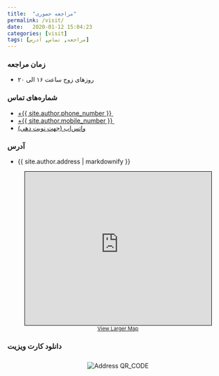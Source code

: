 ```yaml
---
title:  "مراجعه حضوری"
permalink: /visit/
date:   2020-01-12 15:04:23
categories: [visit]
tags: [مراجعه, تماس, آدرس]
---
```


### زمان مراجعه

- روزهای زوج ساعت ۱۶ الی ۲۰

### شماره‌های تماس

- <a href="tel:+{{ site.author.phone_number }}" title="Call us" target="_blank"> <i class="fa fa-phone"></i> ‪+{{ site.author.phone_number }} ‬</a>
- <a href="tel:+{{ site.author.mobile_number }}" title="Call us" target="_blank"> <i class="fa fa-phone"></i> ‪+{{ site.author.mobile_number }} ‬</a>
- <a href="https://wa.me/{{ site.author.mobile_number }}?text={{ site.author.whatsapp_text }}" title="Contact us on whatsapp" target="_blank"> <i class="fab fa-whatsapp"></i> واتس‌اپ (جهت نوبت دهی) </a>

###  آدرس

- {{ site.author.address | markdownify }}

<div style="text-align: center;">
<!-- OSM Map -->
<iframe width="425" height="350" frameborder="0" scrolling="no" marginheight="0" marginwidth="0" src="https://www.openstreetmap.org/export/embed.html?bbox=52.5245350599289%2C29.624653282818528%2C52.52855837345124%2C29.627511780022175&amp;layer=mapnik&amp;marker=29.6260825415579%2C52.52654671669006" style="border: 1px solid black"></iframe><br/><small><a href="https://www.openstreetmap.org/?mlat=29.62608&amp;mlon=52.52655#map=18/29.62608/52.52655">View Larger Map</a></small>
</div>

### دانلود کارت ویزیت

<div style="text-align: center;">
    <img src="{{ site.baseurl }}/{{ site.author.ecard }}" style="max-width: 80%; margin: 10px;" alt="Address QR_CODE" title="برای یافتن ما اسکن کنید.">
</div>

